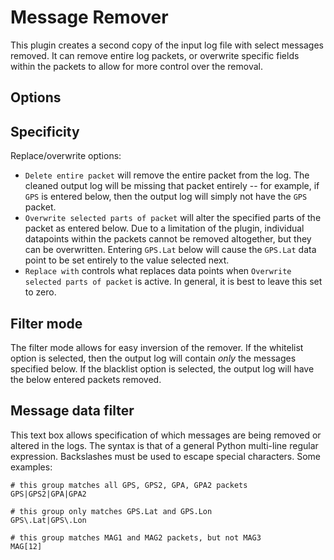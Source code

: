 # Message Remover

This plugin creates a second copy of the input log file with select messages
removed.  It can remove entire log packets, or overwrite specific fields within
the packets to allow for more control over the removal.

## Options

## Specificity

Replace/overwrite options:

* `Delete entire packet` will remove the entire packet from the log.  The
  cleaned output log will be missing that packet entirely -- for example, if
  `GPS` is entered below, then the output log will simply not have the `GPS`
  packet.
* `Overwrite selected parts of packet` will alter the specified parts of the
  packet as entered below.  Due to a limitation of the plugin, individual
  datapoints within the packets cannot be removed altogether, but they can be
  overwritten.  Entering `GPS.Lat` below will cause the `GPS.Lat` data point to
  be set entirely to the value selected next.
* `Replace with` controls what replaces data points when
  `Overwrite selected parts of packet` is active.  In general, it is best to
  leave this set to zero.

## Filter mode

The filter mode allows for easy inversion of the remover.  If the whitelist
option is selected, then the output log will contain *only* the messages
specified below.  If the blacklist option is selected, the output log will have
the below entered packets removed.

## Message data filter

This text box allows specification of which messages are being removed or
altered in the logs.  The syntax is that of a general Python multi-line regular
expression.  Backslashes must be used to escape special characters.  Some
examples:

```
# this group matches all GPS, GPS2, GPA, GPA2 packets
GPS|GPS2|GPA|GPA2
```

```
# this group only matches GPS.Lat and GPS.Lon
GPS\.Lat|GPS\.Lon
```

```
# this group matches MAG1 and MAG2 packets, but not MAG3
MAG[12]
```

